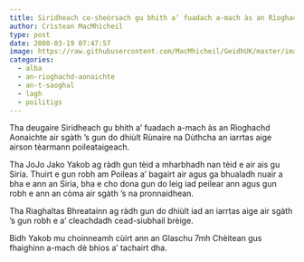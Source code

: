 ```yaml
---
title: Siridheach co-sheòrsach gu bhith a’ fuadach a-mach às an Rìoghachd Aonaichte
author: Crìstean MacMhìcheil
type: post
date: 2008-03-19 07:47:57
image: https://raw.githubusercontent.com/MacMhicheil/GeidhUK/master/images/.jpg
categories:
  - alba
  - an-rioghachd-aonaichte
  - an-t-saoghal
  - lagh
  - poilitigs
---
```

Tha deugaire Siridheach gu bhith a’ fuadach a-mach às an Rìoghachd Aonaichte air sgàth ’s gun do dhiùlt Rùnaire na Dùthcha an iarrtas aige airson tèarmann poileataigeach.

<!--more-->

Tha JoJo Jako Yakob ag ràdh gun tèid a mharbhadh nan tèid e air ais gu Siria. Thuirt e gun robh am Poileas a’ bagairt air agus ga bhualadh nuair a bha e ann an Siria, bha e cho dona gun do leig iad peilear ann agus gun robh e ann an còma air sgàth ’s na pronnaidhean.

Tha Riaghaltas Bhreatainn ag ràdh gun do dhiùlt iad an iarrtas aige air sgàth ’s gun robh e a’ cleachdadh cead-siubhail brèige.

Bidh Yakob mu choinneamh cùirt ann an Glaschu 7mh Chèitean gus fhaighinn a-mach dè bhios a’ tachairt dha.
